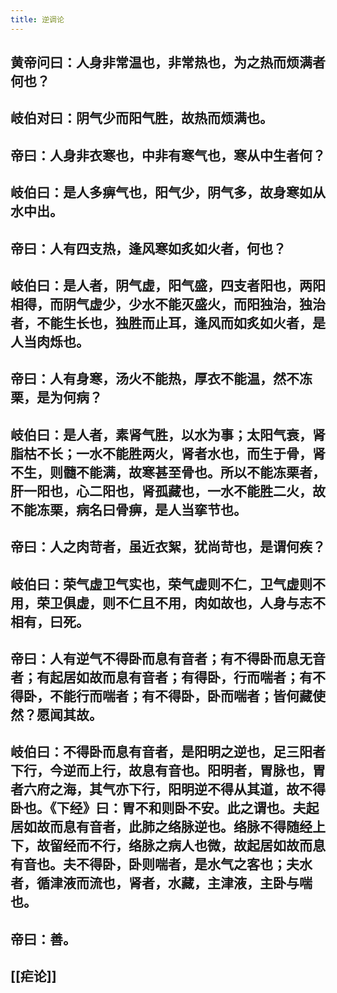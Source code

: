 ```yaml
---
title: 逆调论
---
```


## 黄帝问曰：人身非常温也，非常热也，为之热而烦满者何也？
## 岐伯对曰：阴气少而阳气胜，故热而烦满也。
## 帝曰：人身非衣寒也，中非有寒气也，寒从中生者何？
## 岐伯曰：是人多痹气也，阳气少，阴气多，故身寒如从水中出。
## 帝曰：人有四支热，逢风寒如炙如火者，何也？
## 岐伯曰：是人者，阴气虚，阳气盛，四支者阳也，两阳相得，而阴气虚少，少水不能灭盛火，而阳独治，独治者，不能生长也，独胜而止耳，逢风而如炙如火者，是人当肉烁也。
## 帝曰：人有身寒，汤火不能热，厚衣不能温，然不冻栗，是为何病？
## 岐伯曰：是人者，素肾气胜，以水为事；太阳气衰，肾脂枯不长；一水不能胜两火，肾者水也，而生于骨，肾不生，则髓不能满，故寒甚至骨也。所以不能冻栗者，肝一阳也，心二阳也，肾孤藏也，一水不能胜二火，故不能冻栗，病名曰骨痹，是人当挛节也。
## 帝曰：人之肉苛者，虽近衣絮，犹尚苛也，是谓何疾？
## 岐伯曰：荣气虚卫气实也，荣气虚则不仁，卫气虚则不用，荣卫俱虚，则不仁且不用，肉如故也，人身与志不相有，曰死。
## 帝曰：人有逆气不得卧而息有音者；有不得卧而息无音者；有起居如故而息有音者；有得卧，行而喘者；有不得卧，不能行而喘者；有不得卧，卧而喘者；皆何藏使然？愿闻其故。
## 岐伯曰：不得卧而息有音者，是阳明之逆也，足三阳者下行，今逆而上行，故息有音也。阳明者，胃脉也，胃者六府之海，其气亦下行，阳明逆不得从其道，故不得卧也。《下经》曰：胃不和则卧不安。此之谓也。夫起居如故而息有音者，此肺之络脉逆也。络脉不得随经上下，故留经而不行，络脉之病人也微，故起居如故而息有音也。夫不得卧，卧则喘者，是水气之客也；夫水者，循津液而流也，肾者，水藏，主津液，主卧与喘也。
## 帝曰：善。
## [[疟论]]
